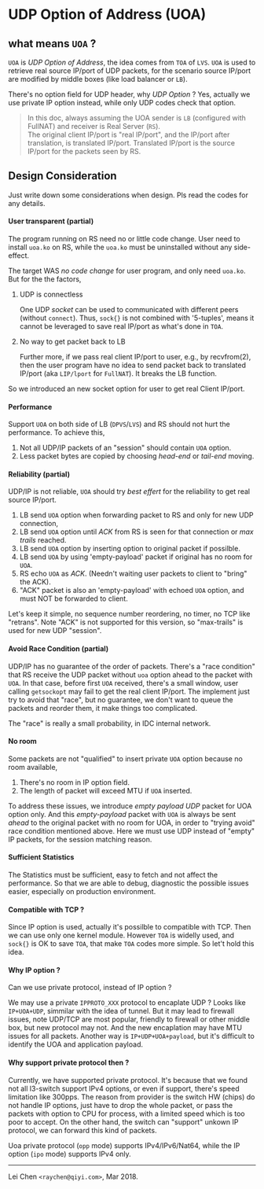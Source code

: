UDP Option of Address (UOA)
==========================

## what means `UOA` ?

`UOA` is *UDP Option of Address*, the idea comes from `TOA` of `LVS`. `UOA` is used to retrieve real source IP/port of UDP packets, for the scenario source IP/port are modified by middle boxes (like load balancer or `LB`).

There's no option field for UDP header, why *UDP Option* ? Yes, actually we use private IP option instead, while only UDP codes check that option.

> In this doc, always assuming the UOA sender is `LB` (configured with FullNAT) and receiver is Real Server (`RS`).  
> The original client IP/port is "real IP/port", and the IP/port after translation, is translated IP/port. Translated IP/port is the source IP/port for the packets seen by RS.

## Design Consideration

Just write down some considerations when design. Pls read the codes for any details.

#### **User transparent** (partial)

The program running on RS need no or little code change. User need to install `uoa.ko` on RS, while the `uoa.ko` must be uninstalled without any side-effect.

The target WAS *no code change* for user program, and only need `uoa.ko`. But for the the factors,

1.  UDP is connectless

    One UDP *socket* can be used to communicated with different peers (without `connect`). Thus, `sock{}` is not combined with '5-tuples', means it cannot be leveraged to save real IP/port as what's done in `TOA`.

2. No way to get packet back to LB

    Further more, if we pass real client IP/port to user, e.g., by recvfrom(2), then the user program have no idea to send packet back to translated IP/port (aka `LIP/lport` for `FullNAT`). It breaks the LB function.

So we introduced an new socket option for user to get real Client IP/port.

#### **Performance**

Support `UOA` on both side of LB (`DPVS`/`LVS`) and RS should not hurt the performance. To achieve this,

1. Not all UDP/IP packets of an "session" should contain `UOA` option.
2. Less packet bytes are copied by choosing *head-end* or *tail-end* moving.

#### **Reliability** (partial)

UDP/IP is not reliable, `UOA` should try *best effert* for the reliability to get real source IP/port.

1. LB send `UOA` option when forwarding packet to RS and only for new UDP connection,
2. LB send `UOA` option until *ACK* from RS is seen for that connection or *max trails* reached.
3. LB send `UOA` option by inserting option to original packet if possilble.
3. LB send `UOA` by using 'empty-payload' packet if original has no room for `UOA`.
4. RS echo `UOA` as *ACK*. (Needn't waiting user packets to client to "bring" the ACK).
5. "ACK" packet is also an 'empty-payload' with echoed `UOA` option, and must NOT be forwarded to client.

Let's keep it simple, no sequence number reordering, no timer, no TCP like "retrans".
Note "ACK" is not supported for this version, so "max-trails" is used for new UDP "session".

#### **Avoid Race Condition** (partial)

UDP/IP has no guarantee of the order of packets. There's a "race condition" that RS receive the UDP packet without `uoa` option ahead to the packet with `UOA`. In that case, before first `UOA` received, there's a small window, user calling `getsockopt` may fail to get the real client IP/port. The implement just try to avoid that "race", but no guarantee, we don't want to queue the packets and reorder them, it make things too complicated.

The "race" is really a small probability, in IDC internal network.

#### **No room**

Some packets are not "qualified" to insert private `UOA` option because no room available,

1. There's no room in IP option field.
2. The length of packet will exceed MTU if `UOA` inserted.

To address these issues, we introduce *empty payload UDP* packet for UOA option only. And this *empty-payload* packet with `UOA` is always be sent *ahead* to the original packet with no room for UOA, in order to "trying avoid" race condition mentioned above. Here we must use UDP instead of "empty" IP packets, for the session matching reason.

#### **Sufficient Statistics**

The Statistics must be sufficient, easy to fetch and not affect the performance. So that we are able to debug, diagnostic the possible issues easier, especially on production environment.

#### **Compatible with TCP ?**

Since IP option is used, actually it's possilble to compatible with TCP. Then we can use only one kernel module. However `TOA` is widelly used, and `sock{}` is OK to save `TOA`, that make `TOA` codes more simple. So let't hold this idea.

#### **Why IP option ?**

Can we use private protocol, instead of IP option ?

We may use a private `IPPROTO_XXX` protocol to encaplate UDP ? Looks like `IP+UOA+UDP`, simmilar with the idea of tunnel. But it may lead to firewall issues, note UDP/TCP are most popular, friendly to firewall or other middle box, but new protocol may not. And the new encaplation may have MTU issues for all packets. Another way is `IP+UDP+UOA+payload`, but it's difficult to identify the UOA and application payload.

#### **Why support private protocol then ?**

Currently, we have supported private protocol. It's because that we found not all l3-switch support IPv4 options, or even if support, there's speed limitation like 300pps. The reason from provider is the switch HW (chips) do not handle IP options, just have to drop the whole packet, or pass the packets with option to CPU for process, with a limited speed which is too poor to accept. On the other hand, the switch can "support" unkown IP protocol, we can forward this kind of packets.

Uoa private protocol (`opp` mode) supports IPv4/IPv6/Nat64, while the IP option (`ipo` mode) supports IPv4 only.
 
--------------------------------

Lei Chen `<raychen@qiyi.com>`, Mar 2018.
